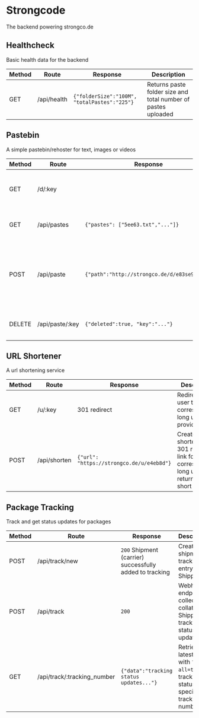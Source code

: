# Strongcode

The backend powering strongco.de

## Healthcheck
Basic health data for the backend

|Method|Route|Response|Description|
|---|---|---|---|
|GET|/api/health|`{"folderSize":"100M", "totalPastes":"225"}`|Returns paste folder size and total number of pastes uploaded|

## Pastebin
A simple pastebin/rehoster for text, images or videos

|Method|Route|Response|Description|
|---|---|---|---|
|GET|/d/:key||Returns the hosted file under the corresopnding key|
|GET|/api/pastes|`{"pastes": ["5ee63.txt","..."]}`|Returns an array of the last 10 paste keys|
|POST|/api/paste|`{"path":"http://strongco.de/d/e83se9.txt"}`|Takes form-data with a `file` or `text` key. The following file types can be rehosted: `.png` `.jpg` `.gif` `.webm`|
|DELETE|/api/paste/:key|`{"deleted":true, "key":"..."}`|Deletes a paste under the specified key|

## URL Shortener
A url shortening service

|Method|Route|Response|Description|
|---|---|---|---|
|GET|/u/:key|301 redirect|Redirects a user to the corresponding long url of the provided key|
|POST|/api/shorten|`{"url": "https://strongco.de/u/e4eb8d"}`|Creates a shortened 301 redirect link for the corresponding long url and returns the short url|

## Package Tracking
Track and get status updates for packages

|Method|Route|Response|Description|
|---|---|---|---|
|POST|/api/track/new|`200` Shipment <tracking number> (carrier) successfully added to tracking|Creates a shipment tracking entry with Shippo API
|POST|/api/track|`200`|Webhook endpoint to collect and collate Shippo tracking status updates
|GET|/api/track/:tracking_number|`{"data":"tracking status updates..."}`|Retrieve latest (or all with `?all=true`) tracking status for a specified tracking number
